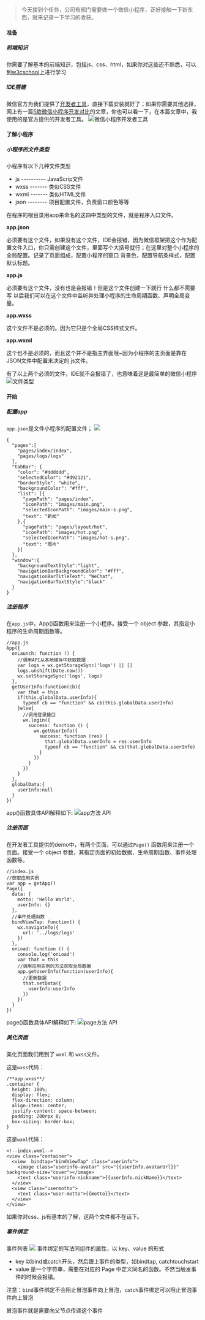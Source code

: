 >今天接到个任务，公司有部门需要做一个微信小程序，正好接触一下新东西，就来记录一下学习的收获。

#### 准备

##### 前端知识

你需要了解基本的前端知识，包括js、css、html，如果你对这些还不熟悉，可以到[w3cschool](http://www.w3school.com.cn/)上进行学习

##### IDE搭建

微信官方为我们提供了[开发者工具](https://mp.weixin.qq.com/debug/wxadoc/dev/devtools/download.html)，直接下载安装就好了；如果你需要其他选择，网上有一篇[5款微信小程序开发对比](http://www.ashan.org/archives/934)的文章，你也可以看一下，在本篇文章中，我使用的是官方提供的开发者工具。
![微信小程序开发者工具](./image/WeChatIDE.png)

#### 了解小程序

##### 小程序的文件类型

小程序有以下几种文件类型

* js ---------- JavaScrip文件
* wxss ------- 类似CSS文件
* wxml ------- 类似HTML文件
* json -------- 项目配置文件，负责窗口颜色等等

在程序的根目录用app来命名的这四中类型的文件，就是程序入口文件。

**app.json**

必须要有这个文件，如果没有这个文件，IDE会报错，因为微信框架把这个作为配置文件入口，你只需创建这个文件，里面写个大括号就行；在这里对整个小程序的全局配置。记录了页面组成，配置小程序的窗口 背景色，配置导航条样式，配置默认标题。

**app.js**

必须要有这个文件，没有也是会报错！但是这个文件创建一下就行 什么都不需要写
以后我们可以在这个文件中监听并处理小程序的生命周期函数、声明全局变量。

**app.wxss**

这个文件不是必须的。因为它只是个全局CSS样式文件。

**app.wxml**

这个也不是必须的，而且这个并不是指主界面哦~因为小程序的主页面是靠在JSON文件中配置来决定的
js文件。

有了以上两个必须的文件，IDE就不会报错了，也意味着这是最简单的微信小程序
![文件类型](./image/WeChatIDE3.png)

#### 开始

##### 配置app
`app.json`是文件小程序的配置文件；
![](./image/appjson.png)
```
{
  "pages":[
    "pages/index/index",
    "pages/logs/logs"
  ],
  "tabBar": {
    "color": "#dddddd",
    "selectedColor": "#d92121",
    "borderStyle": "white",
    "backgroundColor": "#fff",
    "list": [{
      "pagePath": "pages/index",
      "iconPath": "images/main.png",
      "selectedIconPath": "images/main-s.png",
      "text": "新闻"
    },{
      "pagePath": "pages/layout/hot",
      "iconPath": "images/hot.png",
      "selectedIconPath": "images/hot-s.png",
      "text": "图片"
    }]
  },
  "window":{
    "backgroundTextStyle":"light",
    "navigationBarBackgroundColor": "#fff",
    "navigationBarTitleText": "WeChat",
    "navigationBarTextStyle":"black"
  }
}
```


##### 注册程序

在`app.js`中，App()函数用来注册一个小程序。接受一个 object 参数，其指定小程序的生命周期函数等。
```
//app.js
App({
  onLaunch: function () {
    //调用API从本地缓存中获取数据
    var logs = wx.getStorageSync('logs') || []
    logs.unshift(Date.now())
    wx.setStorageSync('logs', logs)
  },
  getUserInfo:function(cb){
    var that = this
    if(this.globalData.userInfo){
      typeof cb == "function" && cb(this.globalData.userInfo)
    }else{
      //调用登录接口
      wx.login({
        success: function () {
          wx.getUserInfo({
            success: function (res) {
              that.globalData.userInfo = res.userInfo
              typeof cb == "function" && cb(that.globalData.userInfo)
            }
          })
        }
      })
    }
  },
  globalData:{
    userInfo:null
  }
})
```
app()函数具体API解释如下:
![app方法 API](./image/app-func.png)

##### 注册页面
在开发者工具提供的demo中，有两个页面，可以通过`Page()` 函数用来注册一个页面。接受一个 object 参数，其指定页面的初始数据、生命周期函数、事件处理函数等。
```
//index.js
//获取应用实例
var app = getApp()
Page({
  data: {
    motto: 'Hello World',
    userInfo: {}
  },
  //事件处理函数
  bindViewTap: function() {
    wx.navigateTo({
      url: '../logs/logs'
    })
  },
  onLoad: function () {
    console.log('onLoad')
    var that = this
    //调用应用实例的方法获取全局数据
    app.getUserInfo(function(userInfo){
      //更新数据
      that.setData({
        userInfo:userInfo
      })
    })
  }
})
```
page()函数具体API解释如下:
![page方法 API](./image/page-func.png)

##### 美化页面
美化页面我们用到了 `wxml` 和 `wxss`文件。

这是`wxss`代码：
```
/**app.wxss**/
.container {
  height: 100%;
  display: flex;
  flex-direction: column;
  align-items: center;
  justify-content: space-between;
  padding: 200rpx 0;
  box-sizing: border-box;
} 
```
这是`wxml`代码：
```
<!--index.wxml-->
<view class="container">
  <view  bindtap="bindViewTap" class="userinfo">
    <image class="userinfo-avatar" src="{{userInfo.avatarUrl}}" background-size="cover"></image>
    <text class="userinfo-nickname">{{userInfo.nickName}}</text>
  </view>
  <view class="usermotto">
    <text class="user-motto">{{motto}}</text>
  </view>
</view>
```
如果你对css、js有基本的了解，这两个文件都不在话下。

##### 事件绑定
事件列表
![](./image/event.png)
事件绑定的写法同组件的属性，以 key、value 的形式

* key 以bind或catch开头，然后跟上事件的类型，如bindtap, catchtouchstart
* value 是一个字符串，需要在对应的 Page 中定义同名的函数。不然当触发事件的时候会报错。

注意：`bind`事件绑定不会阻止冒泡事件向上冒泡，`catch`事件绑定可以阻止冒泡事件向上冒泡

冒泡事件就是需要向父节点传递这个事件
